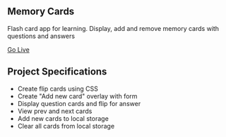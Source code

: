 ## Memory Cards

Flash card app for learning. Display, add and remove memory cards with questions and answers

[Go Live](https://a-memory-cards.netlify.app/)

## Project Specifications

- Create flip cards using CSS
- Create "Add new card" overlay with form
- Display question cards and flip for answer
- View prev and next cards
- Add new cards to local storage
- Clear all cards from local storage
